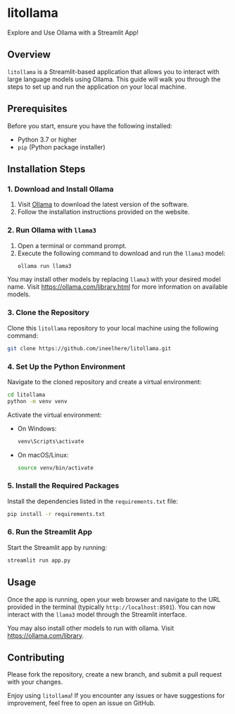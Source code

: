# litollama

Explore and Use Ollama with a Streamlit App!

## Overview
`litollama` is a Streamlit-based application that allows you to interact with large language models using Ollama. This guide will walk you through the steps to set up and run the application on your local machine.

## Prerequisites
Before you start, ensure you have the following installed:
- Python 3.7 or higher
- `pip` (Python package installer)

## Installation Steps

### 1. Download and Install Ollama
1. Visit [Ollama](https://ollama.com/) to download the latest version of the software.
2. Follow the installation instructions provided on the website.

### 2. Run Ollama with `llama3`
1. Open a terminal or command prompt.
2. Execute the following command to download and run the `llama3` model:
   ```sh
   ollama run llama3
   ```
You may install other models by replacing `llama3` with your desired model name. Visit https://ollama.com/library.html for more information on available models.

### 3. Clone the Repository
Clone this `litollama` repository to your local machine using the following command:
```sh
git clone https://github.com/ineelhere/litollama.git
```

### 4. Set Up the Python Environment
Navigate to the cloned repository and create a virtual environment:
```sh
cd litollama
python -m venv venv
```
Activate the virtual environment:
- On Windows:
  ```sh
  venv\Scripts\activate
  ```
- On macOS/Linux:
  ```sh
  source venv/bin/activate
  ```

### 5. Install the Required Packages
Install the dependencies listed in the `requirements.txt` file:
```sh
pip install -r requirements.txt
```

### 6. Run the Streamlit App
Start the Streamlit app by running:
```sh
streamlit run app.py
```

## Usage
Once the app is running, open your web browser and navigate to the URL provided in the terminal (typically `http://localhost:8501`). You can now interact with the `llama3` model through the Streamlit interface.

You may also install other models to run with ollama. Visit https://ollama.com/library.

## Contributing
Please fork the repository, create a new branch, and submit a pull request with your changes.

Enjoy using `litollama`! If you encounter any issues or have suggestions for improvement, feel free to open an issue on GitHub.